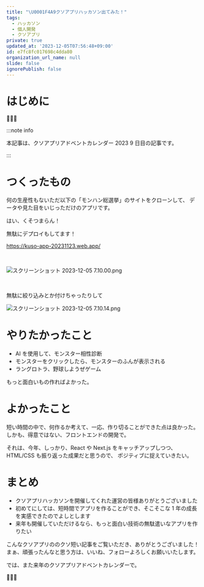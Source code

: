 ```yaml
---
title: "\U0001F4A9クソアプリハッカソン出てみた！"
tags:
  - ハッカソン
  - 個人開発
  - クソアプリ
private: true
updated_at: '2023-12-05T07:56:48+09:00'
id: e7fc8fc017698c4dda80
organization_url_name: null
slide: false
ignorePublish: false
---
```


# はじめに

💩💩💩

:::note info

本記事は、クソアプリアドベントカレンダー 2023 9 日目の記事です。

:::

# つくったもの

何の生産性もないただ以下の「モンハン総選挙」のサイトをクローンして、
データや見た目をいじっただけのアプリです。

はい、くそつまらん！

無駄にデプロイもしてます！

https://kuso-app-20231123.web.app/

<br>

![スクリーンショット 2023-12-05 7.10.00.png](https://qiita-image-store.s3.ap-northeast-1.amazonaws.com/0/1312905/0c3ca573-ddcd-5475-1c57-c4b4577f6e6c.png)

<br>

無駄に絞り込みとか付けちゃったりして

![スクリーンショット 2023-12-05 7.10.14.png](https://qiita-image-store.s3.ap-northeast-1.amazonaws.com/0/1312905/d1ea0aa6-f06b-e398-5972-7b089fd1ca4a.png)

# やりたかったこと

- AI を使用して、モンスター相性診断
- モンスターをクリックしたら、モンスターのふんが表示される
- ラングロトラ、野球しようぜゲーム

もっと面白いもの作ればよかった。

# よかったこと

短い時間の中で、何作るか考えて、一応、作り切ることができた点は良かった。
しかも、得意ではない、フロントエンドの開発で。

それは、今年、しっかり、React や Next.js をキャッチアップしつつ、HTML/CSS も振り返った成果だと思うので、
ポジティブに捉えていきたい。

# まとめ

- クソアプリハッカソンを開催してくれた運営の皆様ありがとうございました
- 初めてにしては、短時間でアプリを作ることができ、そこそこな 1 年の成長を実感できたのでよしとします
- 来年も開催していただけるなら、もっと面白い技術の無駄遣いなアプリを作りたい

こんなクソアプリののクソ短い記事をご覧いただき、ありがとうございました！
まぁ、頑張ったんなと思う方は、いいね、フォローよろしくお願いいたします。

では、また来年のクソアプリアドベントカレンダーで。

💩💩💩
